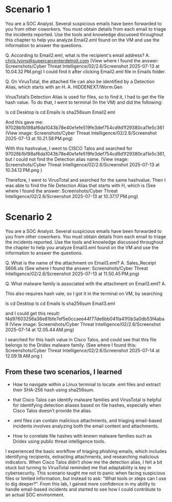 # Scenario 1

You are a SOC Analyst. Several suspicious emails have been forwarded to you from other coworkers. You must obtain details from each email to triage the incidents reported. Use the tools and knowledge discussed throughout this chapter to help you analyze Email2.eml found on the VM and use the information to answer the questions. 


Q. According to Email2.eml, what is the recipient's email address? 
A. chris.lyons@supercarcenterdetroit.com 
(View where I found the answer: Screenshots/Cyber Threat Intelligence/02/2.6/Screenshot 2025-07-13 at 10.04.32 PM.png)
I could find it after clicking Email2.eml file in Emails folder.  


Q. On VirusTotal, the attached file can also be identified by a Detection Alias, which starts with an H.
A. HIDDENEXT/Worm.Gen 

VirusTotal’s Detection Alias is used for files, so to find it, I had to get the file hash value.
To do that, I went to terminal (In the VM) and did the following: 


ls
cd Desktop
ls
cd Emails
ls
sha256sum Email2.eml

And this gave me:
97028b1b198af6da1043b78e40e1efe519fe3def754cd9d1f29380ca11e5c361
(View image: Screenshots/Cyber Threat Intelligence/02/2.6/Screenshot 2025-07-13 at 10.21.58 PM.png) 


With this hashvalue, I went to CISCO Talos and searched for 97028b1b198af6da1043b78e40e1efe519fe3def754cd9d1f29380ca11e5c361, 
but I could not find the Detection alias name.
(View image: Screenshots/Cyber Threat Intelligence/02/2.6/Screenshot 2025-07-13 at 10.34.12 PM.png )

Therefore, I went to VirusTotal and searched for the same hashvalue. 
Then I was able to find the file Detection Alias that starts with H, which is 
(See where I found the answer: Screenshots/Cyber Threat Intelligence/02/2.6/Screenshot 2025-07-13 at 10.37.17 PM.png)


# Scenario 2
You are a SOC Analyst. Several suspicious emails have been forwarded to you from other coworkers. You must obtain details from each email to triage the incidents reported. Use the tools and knowledge discussed throughout the chapter to help you analyze Email3.eml found on the VM and use the information to answer the questions. 

Q. What is the name of the attachment on Email3.eml?
A. Sales_Receipt 5606.xls
(See where I found the answer: Screenshots/Cyber Threat Intelligence/02/2.6/Screenshot 2025-07-13 at 11.50.45 PM.png)

Q. What malware family is associated with the attachment on Email3.eml? 
A. 

This also requires hash vale, so I got it in the terminal on VM, by searching

ls
cd Desktop
ls
cd Emails
ls
sha256sum Email3.eml 

and I could get this result: f4d97603256a36e81bfe7ef5e0ccaee44f77de6bb041fa41f0b3a0db53f4aba9
(View image: Screenshots/Cyber Threat Intelligence/02/2.6/Screenshot 2025-07-14 at 12.05.44 AM.png)

I searched for this hash value in Cisco Talos, and could see that this file belongs to the Dridex malware family. 
(See where I found this: Screenshots/Cyber Threat Intelligence/02/2.6/Screenshot 2025-07-14 at 12.09.18 AM.png )



## From these two scenarios, I learned 
- How to navigate within a Linux terminal to locate .eml files and extract their SHA-256 hash using sha256sum.

- that Cisco Talos can identify malware families and VirusTotal is helpful for identifying detection aliases based on file hashes, especially when Cisco Talos doesn't provide the alias.

- .eml files can contain malicious attachments, and triaging email-based incidents involves analyzing both the email content and attachments.

- How to correlate file hashes with known malware families such as Dridex using public threat intelligence tools. 

I experienced the basic workflow of triaging phishing emails, which includes identifying recipients, extracting attachments, and researching malicious indicators. When Cisco Talos didn’t show me the detection alias, I felt a bit stuck but turning to VirusTotal reminded me that adaptability is key in cybersecurity. This scenario taught me not to panic when facing suspicious files or limited information, but instead to ask: “What tools or steps can I use to dig deeper?”.
From this lab, I gained more confidence in my ability to handle email-based incidents and started to see how I could contribute to an actual SOC environment. 


 